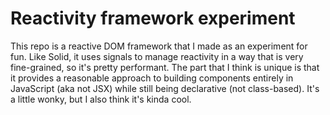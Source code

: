 # Reactivity framework experiment

This repo is a reactive DOM framework that I made as an experiment for fun. Like Solid, it uses signals to manage reactivity in a way that is very fine-grained, so it's pretty performant. The part that I think is unique is that it provides a reasonable approach to building components entirely in JavaScript (aka not JSX) while still being declarative (not class-based). It's a little wonky, but I also think it's kinda cool.
